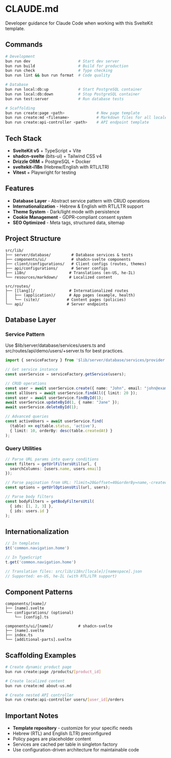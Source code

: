 # CLAUDE.md

Developer guidance for Claude Code when working with this SvelteKit template.

## Commands

```bash
# Development
bun run dev                     # Start dev server
bun run build                   # Build for production
bun run check                   # Type checking
bun run lint && bun run format  # Code quality

# Database
bun run local:db:up             # Start PostgreSQL container
bun run local:db:down           # Stop PostgreSQL container
bun run test:server             # Run database tests

# Scaffolding
bun run create:page <path>              # New page template
bun run create:md <filename>            # Markdown files for all locales
bun run create:api-controller <path>    # API endpoint template
```

## Tech Stack

- **SvelteKit v5** + TypeScript + Vite
- **shadcn-svelte** (bits-ui) + Tailwind CSS v4
- **Drizzle ORM** + PostgreSQL + Docker
- **sveltekit-i18n** (Hebrew/English with RTL/LTR)
- **Vitest** + Playwright for testing

## Features

- **Database Layer** - Abstract service pattern with CRUD operations
- **Internationalization** - Hebrew & English with RTL/LTR support
- **Theme System** - Dark/light mode with persistence
- **Cookie Management** - GDPR-compliant consent system
- **SEO Optimized** - Meta tags, structured data, sitemap

## Project Structure

```
src/lib/
├── server/database/         # Database services & tests
├── components/ui/           # shadcn-svelte components
├── client/configurations/   # Client configs (routes, themes)
├── api/configurations/      # Server configs
├── i18n/                   # Translations (en-US, he-IL)
└── resources/markdown/     # Localized content

src/routes/
├── [[lang]]/               # Internationalized routes
│   ├── (application)/      # App pages (example, health)
│   └── (site)/            # Content pages (policies)
└── api/                   # Server endpoints
```

## Database Layer

### Service Pattern

Use $lib/server/database/services/users.ts and src/routes/api/demo/users/+server.ts for best practices.

```typescript
import { serviceFactory } from '$lib/server/database/services/provider';

// Get service instance
const userService = serviceFactory.getService(users);

// CRUD operations
const user = await userService.create({ name: "John", email: "john@example.com" });
const allUsers = await userService.findAll({ limit: 20 });
const user = await userService.findById(1);
await userService.updateById(1, { name: "Jane" });
await userService.deleteById(1);

// Advanced queries
const activeUsers = await userService.find(
  (table) => eq(table.status, 'active'),
  { limit: 10, orderBy: desc(table.createdAt) }
);
```

### Query Utilities

```typescript
// Parse URL params into query conditions
const filters = getUrlFiltersUtil(url, {
  searchColumns: [users.name, users.email]
});

// Parse pagination from URL: ?limit=20&offset=40&orderBy=name,-createdAt
const options = getUrlOptionsUtil(url, users);

// Parse body filters
const bodyFilters = getBodyFiltersUtil(
  { ids: [1, 2, 3] },
  { ids: users.id }
);
```

## Internationalization

```typescript
// In templates
$t('common.navigation.home')

// In TypeScript
t.get('common.navigation.home')

// Translation files: src/lib/i18n/[locale]/[namespace].json
// Supported: en-US, he-IL (with RTL/LTR support)
```

## Component Patterns

```
components/[name]/
├── [name].svelte
└── configurations/ (optional)
    └── [config].ts

components/ui/[name]/           # shadcn-svelte
├── [name].svelte
├── index.ts
└── [additional-parts].svelte
```

## Scaffolding Examples

```bash
# Create dynamic product page
bun run create:page /products/[product_id]

# Create localized content
bun run create:md about-us.md

# Create nested API controller
bun run create:api-controller users/[user_id]/orders
```

## Important Notes

- **Template repository** - customize for your specific needs
- Hebrew (RTL) and English (LTR) preconfigured
- Policy pages are placeholder content
- Services are cached per table in singleton factory
- Use configuration-driven architecture for maintainable code
